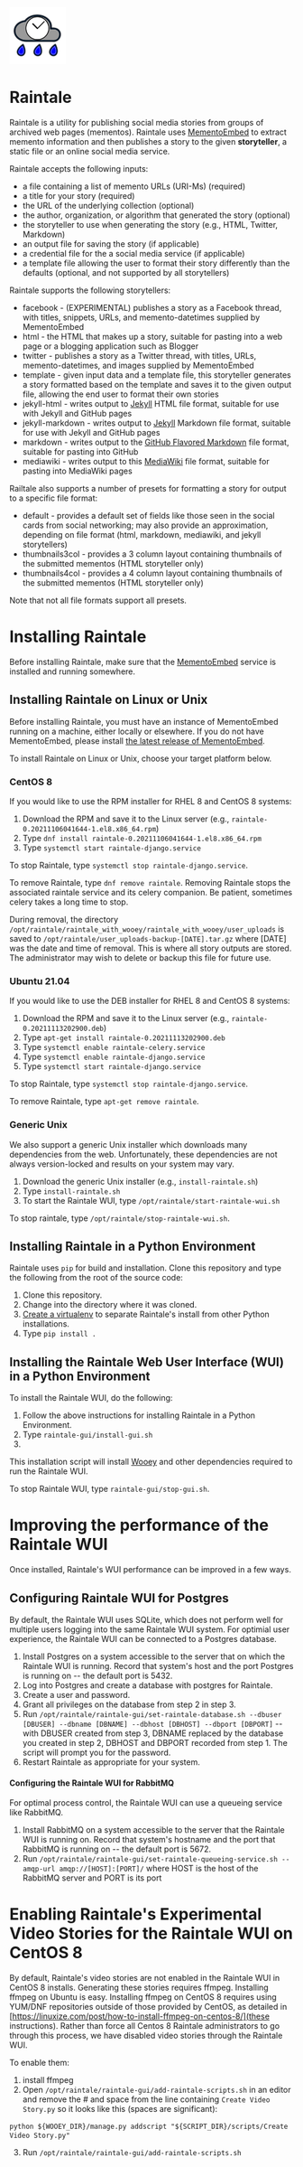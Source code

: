 
<img src="images/raintale-logo.png" width="100px">

# Raintale

Raintale is a utility for publishing social media stories from groups of archived web pages (mementos). Raintale uses [MementoEmbed](https://github.com/oduwsdl/MementoEmbed)
 to extract memento information and then publishes a story to the given **storyteller**, a static file or an online social media service.

Raintale accepts the following inputs:
* a file containing a list of memento URLs (URI-Ms) (required)
* a title for your story (required)
* the URL of the underlying collection (optional)
* the author, organization, or algorithm that generated the story (optional)
* the storyteller to use when generating the story (e.g., HTML, Twitter, Markdown)
* an output file for saving the story (if applicable)
* a credential file for the a social media service (if applicable)
* a template file allowing the user to format their story differently than the defaults (optional, and not supported by all storytellers)

Raintale supports the following storytellers:
* facebook - (EXPERIMENTAL) publishes a story as a Facebook thread, with titles, snippets, URLs, and memento-datetimes supplied by MementoEmbed
* html - the HTML that makes up a story, suitable for pasting into a web page or a blogging application such as Blogger
* twitter - publishes a story as a Twitter thread, with titles, URLs, memento-datetimes, and images supplied by MementoEmbed
* template - given input data and a template file, this storyteller generates a story formatted based on the template and saves it to the given output file, allowing the end user to format their own stories
* jekyll-html - writes output to [Jekyll](https://jekyllrb.com/) HTML file format, suitable for use with Jekyll and GitHub pages
* jekyll-markdown - writes output to [Jekyll](https://jekyllrb.com/) Markdown file format, suitable for use with Jekyll and GitHub pages
* markdown - writes output to the [GitHub Flavored Markdown](https://github.github.com/gfm/) file format, suitable for pasting into GitHub
* mediawiki - writes output to this [MediaWiki](https://www.mediawiki.org/wiki/Help:Formatting) file format, suitable for pasting into MediaWiki pages

Railtale also supports a number of presets for formatting a story for output to a specific file format:
* default - provides a default set of fields like those seen in the social cards from social networking; may also provide an approximation, depending on file format (html, markdown, mediawiki, and jekyll storytellers)
* thumbnails3col - provides a 3 column layout containing thumbnails of the submitted mementos (HTML storyteller only)
* thumbnails4col - provides a 4 column layout containing thumbnails of the submitted mementos (HTML storyteller only)

Note that not all file formats support all presets.

<!-- # Running Raintale

Raintale uses docker-compose to load and execute all dependencies. To run Raintale, do the following:
1. Create a directory on your system
2. Copy docker-compose.yml from this repository into that directory
3. Open a terminal
4. Type: ```docker-compose run raintale tellstory --help``` to find the list of options

For example to create a raw HTML story suitable for pasting, type the following within that prompt:

``
docker-compose run raintale tellstory -i story-mementos.txt --storyteller html -o mystory.html --title "This is My Story Title"	--generated-by "Me"
``

The output will be stored in ``mystory.html``.

To create a twitter story, you will need to create a Twitter app. Log into Twitter from a web browser and visit https://developer.twitter.com/en/apps for more information. Once you have created an app, make a file named ``twitter-credentials.yml``, save it in the same directory, and fill it with the following content.

```
consumer_key: XXXXXX
consumer_secret: XXXXXX
access_token_key: XXXXXX
access_token_secret: XXXXXX
```

Replace the ``XXXXXX`` values with the corresponding values as displayed on your Twitter app page.

Once that is done, type the following within the Docker prompt:

``
docker-compose run raintale tellstory -i story_mementos.txt --storyteller twitter --title "This is My Story Title"	--generated-by "Me” -c twitter-credentials.yml
`` -->

# Installing Raintale

Before installing Raintale, make sure that the [MementoEmbed](https://github.com/oduwsdl/MementoEmbed) service is installed and running somewhere.

## Installing Raintale on Linux or Unix

Before installing Raintale, you must have an instance of MementoEmbed running on a machine, either locally or elsewhere. If you do not have MementoEmbed, please install [the latest release of MementoEmbed](https://github.com/oduwsdl/MementoEmbed).

To install Raintale on Linux or Unix, choose your target platform below.

### CentOS 8

If you would like to use the RPM installer for RHEL 8 and CentOS 8 systems:

1. Download the RPM and save it to the Linux server (e.g., `raintale-0.20211106041644-1.el8.x86_64.rpm`)
2. Type `dnf install raintale-0.20211106041644-1.el8.x86_64.rpm`
3. Type `systemctl start raintale-django.service`

To stop Raintale, type `systemctl stop raintale-django.service`.

To remove Raintale, type `dnf remove raintale`. Removing Raintale stops the associated raintale service and its celery companion. Be patient, sometimes celery takes a long time to stop.

During removal, the directory `/opt/raintale/raintale_with_wooey/raintale_with_wooey/user_uploads` is saved to `/opt/raintale/user_uploads-backup-[DATE].tar.gz` where [DATE] was the date and time of removal. This is where all story outputs are stored. The administrator may wish to delete or backup this file for future use.

### Ubuntu 21.04

If you would like to use the DEB installer for RHEL 8 and CentOS 8 systems:

1. Download the RPM and save it to the Linux server (e.g., `raintale-0.20211113202900.deb`)
2. Type `apt-get install raintale-0.20211113202900.deb`
3. Type `systemctl enable raintale-celery.service`
4. Type `systemctl enable raintale-django.service`
4. Type `systemctl start raintale-django.service`

To stop Raintale, type `systemctl stop raintale-django.service`.

To remove Raintale, type `apt-get remove raintale`.

### Generic Unix

We also support a generic Unix installer which downloads many dependencies from the web. Unfortunately, these dependencies are not always version-locked and results on your system may vary.

1. Download the generic Unix installer (e.g., `install-raintale.sh`)
2. Type `install-raintale.sh`
3. To start the Raintale WUI, type `/opt/raintale/start-raintale-wui.sh`

To stop raintale, type `/opt/raintale/stop-raintale-wui.sh`.

## Installing Raintale in a Python Environment

Raintale uses ```pip``` for build and installation. Clone this repository and type the following from the root of the source code:

1. Clone this repository.
2. Change into the directory where it was cloned.
3. [Create a virtualenv](https://packaging.python.org/guides/installing-using-pip-and-virtual-environments/) to separate Raintale's install from other Python installations.
4. Type ```pip install .``` 

## Installing the Raintale Web User Interface (WUI) in a Python Environment

To install the Raintale WUI, do the following:
1. Follow the above instructions for installing Raintale in a Python Environment.
2. Type `raintale-gui/install-gui.sh`
4.

This installation script will install [Wooey](https://github.com/wooey/Wooey) and other dependencies required to run the Raintale WUI.

To stop Raintale WUI, type `raintale-gui/stop-gui.sh`.

# Improving the performance of the Raintale WUI

Once installed, Raintale's WUI performance can be improved in a few ways.

## Configuring Raintale WUI for Postgres

By default, the Raintale WUI uses SQLite, which does not perform well for multiple users logging into the same Raintale WUI system. For optimial user experience, the Raintale WUI can be connected to a Postgres database.

1. Install Postgres on a system accessible to the server that on which the Raintale WUI is running. Record that system's host and the port Postgres is running on -- the default port is 5432.
2. Log into Postgres and create a database with postgres for Raintale.
3. Create a user and password.
4. Grant all privileges on the database from step 2 in step 3.
5. Run `/opt/raintale/raintale-gui/set-raintale-database.sh --dbuser [DBUSER] --dbname [DBNAME] --dbhost [DBHOST] --dbport [DBPORT]` -- with DBUSER created from step 3, DBNAME replaced by the database you created in step 2, DBHOST and DBPORT recorded from step 1. The script will prompt you for the password.
6. Restart Raintale as appropriate for your system.

#### Configuring the Raintale WUI for RabbitMQ

For optimal process control, the Raintale WUI can use a queueing service like RabbitMQ.

1. Install RabbitMQ on a system accessible to the server that the Raintale WUI is running on. Record that system's hostname and the port that RabbitMQ is running on -- the default port is 5672.
2. Run `/opt/raintale/raintale-gui/set-raintale-queueing-service.sh --amqp-url amqp://[HOST]:[PORT]/` where HOST is the host of the RabbitMQ server and PORT is its port

# Enabling Raintale's Experimental Video Stories for the Raintale WUI on CentOS 8

By default, Raintale's video stories are not enabled in the Raintale WUI in CentOS 8 installs. Generating these stories requires ffmpeg. Installing ffmpeg on Ubuntu is easy. Installing ffmpeg on CentOS 8 requires using YUM/DNF repositories outside of those provided by CentOS, as detailed in [https://linuxize.com/post/how-to-install-ffmpeg-on-centos-8/](these instructions). Rather than force all Centos 8 Raintale administrators to go through this process, we have disabled video stories through the Raintale WUI.

To enable them:
1. install ffmpeg
2. Open `/opt/raintale/raintale-gui/add-raintale-scripts.sh` in an editor and remove the # and space from the line containing `Create Video Story.py` so it looks like this (spaces are significant):
```
python ${WOOEY_DIR}/manage.py addscript "${SCRIPT_DIR}/scripts/Create Video Story.py"
```
3. Run `/opt/raintale/raintale-gui/add-raintale-scripts.sh`
